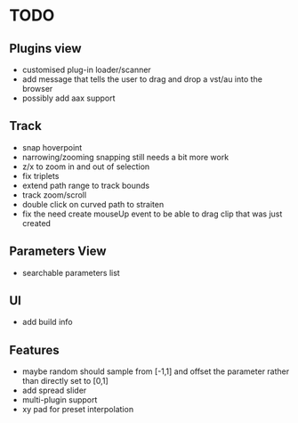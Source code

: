 # TODO

## Plugins view 

- customised plug-in loader/scanner
- add message that tells the user to drag and drop a vst/au into the browser
- possibly add aax support

## Track

- snap hoverpoint
- narrowing/zooming snapping still needs a bit more work
- z/x to zoom in and out of selection
- fix triplets
- extend path range to track bounds
- track zoom/scroll
- double click on curved path to straiten
- fix the need create mouseUp event to be able to drag clip that was just created

## Parameters View

- searchable parameters list

## UI

- add build info

## Features

- maybe random should sample from [-1,1] and offset the parameter rather than directly set to [0,1]
- add spread slider
- multi-plugin support
- xy pad for preset interpolation
